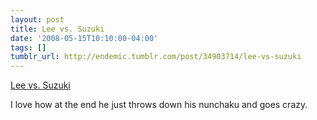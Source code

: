 ```yaml
---
layout: post
title: Lee vs. Suzuki
date: '2008-05-15T10:10:00-04:00'
tags: []
tumblr_url: http://endemic.tumblr.com/post/34903714/lee-vs-suzuki
---
```

[Lee vs. Suzuki](http://www.youtube.com/watch?v=sSC381QQVKk)  

I love how at the end he just throws down his nunchaku and goes crazy.

